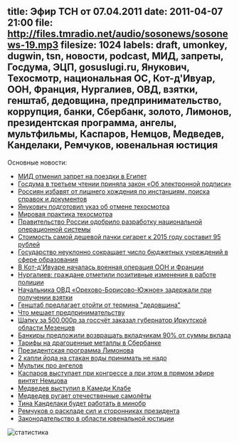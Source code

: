 title: Эфир ТСН от 07.04.2011
date: 2011-04-07 21:00
file: http://files.tmradio.net/audio/sosonews/sosonews-19.mp3
filesize: 1024
labels: draft, umonkey, dugwin, tsn, новости, podcast, МИД, запреты, Госдума, ЭЦП, gosuslugi.ru, Янукович, Техосмотр, национальная ОС, Кот-д'Ивуар, ООН, Франция, Нургалиев, ОВД, взятки, генштаб, дедовщина, предпринимательство, коррупция, банки, Сбербанк, золото, Лимонов, президентская программа, ангелы, мультфильмы, Каспаров, Немцов, Медведев, Канделаки, Ремчуков, ювенальная юстиция
---
Основные новости:

<ul>
<li><a href="http://www.rbcdaily.ru/2011/03/31/market/562949979970703">МИД отменил запрет на поездки в Египет</a></li>
<li><a href="http://www.kommersant.ru/Doc/1609312">Госдума в третьем чтении приняла закон «Об электронной подписи»</a></li>
<li><a href="http://www.ng.ru/economics/2011-04-07/4_gosuslugi.html">Россиян избавят от лишнего хождения по инстанциям, поиска справок и документов</a></li>
<li><a href="http://auto.tsn.ua/news/yanukovich-podgotovil-ukaz-ob-otmene-tehosmotra.html">Янукович подготовил указ об отмене техосмотра</a></li>
<li><a href="http://www.avtoserver.su/articles/122/124/124_273.html">Мировая практика техосмотра</a></li>
<li><a href="http://lenta.ru/news/2011/04/06/npp/">Правительство России одобрило разработку национальной операционной системы</a></li>
<li><a href="http://top.rbc.ru/economics/07/04/2011/571964.shtml">Стоимость самой дешевой пачки сигарет к 2015 году составит 95 рублей</a></li>
<li><a href="http://www.ng.ru/economics/2011-04-04/1_school.html">Государство неуклонно сокращает число бюджетных учреждений в сфере образования</a></li>
<li><a href="http://lenta.ru/news/2011/04/04/ivory/">В Кот-д'Ивуаре началась военная операция ООН и Франции</a></li>
<li><a href="http://top.rbc.ru/society/06/04/2011/571326.shtml">Нургалиев: граждане отметили позитивные изменения в работе полиции</a></li>
<li><a href="http://www.rian.ru/incidents/20110403/360604027.html">Начальника ОВД «Орехово-Борисово-Южное» задержали при получении взятки</a></li>
<li><a href="http://www.rian.ru/defense_safety/20110402/360334089.html">Генштаб предлагает отойти от термина "дедовщина"</a></li>
<li><a href="http://muacre.livejournal.com/112168.html">Что мешает предпринимательству</a></li>
<li><a href="http://zakupki.gov.ru/pgz/public/action/orders/info/common_info/show?notificationId=164671">Шапку за 500,000р за госсчёт заказал губернатор Иркутской области Мезенцев</a></li>
<li><a href="http://marker.ru/news/4258">Банкиры предложили возвращать вкладчикам 90% от суммы вклада</a></li>
<li><a href="http://www.sbrf.ru/saintpetersburg/ru/person/values/mon/price/">Тарифы на драгоценные металлы в Сбербанке</a></li>
<li><a href="http://limonov2012.ru/programm.html">Президентская программа Лимонова</a></li>
<li><a href="http://vex2k.livejournal.com/569382.html">2 капли йода на стакан воды принимать не надо</a></li>
<li><a href="http://www.youtube.com/watch?v=Hx-dNFE7rOg">Мультик про ангелов</a></li>
<li><a href="http://txt.newsru.com/world/01apr2011/kasparov.html">Каспаров выступает при конгрессе а при этом в прямом эфире винтят Немцова</a></li>
<li><a href="http://news.rambler.ru/9483910/photos/24911601/">Медведев выступил в Камеди Клабе</a></li>
<li><a href="http://txt.newsru.com/russia/01apr2011/aviaprom.html">Медведев ругает отечественные самолёты</a></li>
<li><a href="http://lifenews.ru/news/55329">Тина Канделаки будет работать в минобр</a></li>
<li><a href="http://echo.msk.ru/programs/personalno/762959-echo/">Ремчуков о раскладе сил и сторонниках президента</a></li>
<li><a href="http://culturolog.ru/index.php?option=com_content&task=view&id=576&Itemid=46">Законодательство в области ювенальной юстиции</a></li>
</ul>

![статистика](http://files.tmradio.net/audio/sosonews/sosonews-19.png)
